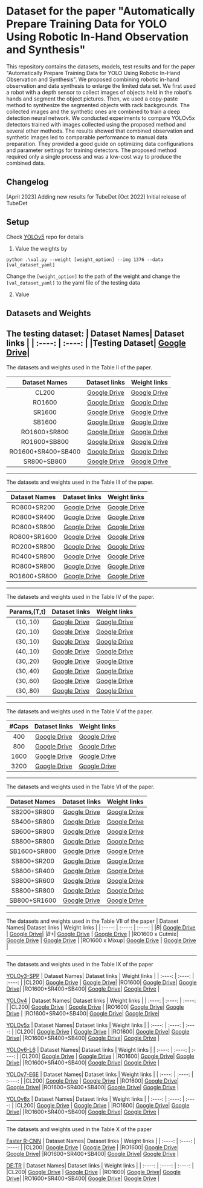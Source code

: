 # Dataset for the paper "Automatically Prepare Training Data for YOLO Using Robotic In-Hand Observation and Synthesis" 

This repository contains the datasets, models, test results and for the paper "Automatically Prepare Training Data for YOLO Using Robotic In-Hand Observation and Synthesis". We proposed combining robotic in-hand observation and data synthesis to enlarge the limited data set. We first used a robot with a depth sensor to collect images of objects held in the robot's hands and segment the object pictures. Then, we used a copy-paste method to synthesize the segmented objects with rack backgrounds. The collected images and the synthetic ones are combined to train a deep detection neural network. We conducted experiments to compare YOLOv5x detectors trained with images collected using the proposed method and several other methods. The results showed that combined observation and synthetic images led to comparable performance to manual data preparation. They provided a good guide on optimizing data configurations and parameter settings for training detectors. The proposed method required only a single process and was a low-cost way to produce the combined data.

## Changelog
[April 2023] Adding new results for TubeDet
[Oct 2022] Initial release of TubeDet
 
## Setup
Check [YOLOv5](https://github.com/ultralytics/yolov5) repo for details

1. Value the weights by 
```
python .\val.py --weight [weight_option] --img 1376 --data [val_dataset_yaml]
``` 
Change the `[weight_option]` to the path of the weight and change the `[val_dataset_yaml]` to the yaml file of the testing data

2. Value 

## Datasets and Weights

The testing dataset:
| Dataset Names| Dataset links |
| :----: | :----: | 
|Testing Dataset| [Google Drive](https://drive.google.com/file/d/1FVQVKF1bVyt6lNHOO-lNxjRlPzYg6EyE/view?usp=sharing)|
---

The datasets and weights used in the Table II of the paper.

| Dataset Names| Dataset links | Weight links |
| :----: | :----: | :----: |
|CL200| [Google Drive](https://drive.google.com/file/d/1o_GysrCxgZ4evxOy9U1NoqxmBXhzqCAx/view?usp=sharing) |[Google Drive](https://drive.google.com/file/d/1Jdg4l6_7SFoGY1qSYZxhF_w7LzRIPYUl/view?usp=sharing) | 
|RO1600| [Google Drive](https://drive.google.com/file/d/1bclJbhRXgGiRFjk2ZY1Ec_o33hQ__15v/view?usp=sharing)|[Google Drive](https://drive.google.com/file/d/1AG2f6lc4VtoxhoXVwDIqCRV-rSL8N4jA/view?usp=sharing) |
|SR1600| [Google Drive](https://drive.google.com/file/d/1daTh6-bJmTEB591Habbsmqf2PSqsj6AA/view?usp=sharing)|[Google Drive](https://drive.google.com/file/d/1HHdR2EPa3tlNSJkYzUfaZNNzlgxKqRw5/view?usp=sharing) |
|SB1600|[Google Drive](https://drive.google.com/file/d/1pajWljRSzOhiuK7AvrdopOI2BO10spk7/view?usp=sharing)| [Google Drive](https://drive.google.com/file/d/1KC80mR-iO4csqmUPfJtQ00MGWK4Jkc9q/view?usp=sharing)|
|RO1600+SR800| [Google Drive](https://drive.google.com/file/d/1WAXnm7OYBK1xFyrRDs8_icCvfAPB7cGQ/view?usp=sharing)|[Google Drive](https://drive.google.com/file/d/1KmowYCw21mH6TRPa2XQ4xH-_49FAYAmq/view?usp=sharing) |
|RO1600+SB800| [Google Drive](https://drive.google.com/file/d/1o8B8hQQQa5khTG_OIOa2XwTCoRBmp_IU/view?usp=sharing)| [Google Drive](https://drive.google.com/file/d/1Y9wuuzRPDFNiv4ODmnJa7cKlxFjtpe7W/view?usp=sharing)|
|RO1600+SR400+SB400| [Google Drive](https://drive.google.com/file/d/1bxhNHoKG7lIWf3eFaQavOztty-CgIAg6/view?usp=sharing)|[Google Drive](https://drive.google.com/file/d/1VxFnEsCQuVrzLfJOa3vzQNFr2TB87TuD/view?usp=sharing) |
|SR800+SB800| [Google Drive](https://drive.google.com/file/d/1b0EkzFMlH7smpIH_jaBBXfiAuspLCQxB/view?usp=sharing)| [Google Drive](https://drive.google.com/file/d/1_Tt9h6ojqrt9UtJ4K5IKLTcr4IuJq4DI/view?usp=sharing)| 

---

The datasets and weights used in the Table III of the paper.

| Dataset Names| Dataset links | Weight links |
| :----: | :----: | :----: |
|RO800+SR200| [Google Drive](https://drive.google.com/file/d/1wjTKqBQW6Qu0KEVwFSHBiGwiAlWSw9fA/view?usp=sharing)| [Google Drive](https://drive.google.com/file/d/1_41zMDlMU8C7c4XxmkV_SPlb0EnuJlZg/view?usp=sharing)|
|RO800+SR400| [Google Drive](https://drive.google.com/file/d/1s9LjDdTP4ZuoIK2evia3_woCg3JeMsDG/view?usp=sharing)|  [Google Drive](https://drive.google.com/file/d/1Cek4-YR9-3QvfzMKb1INpWeZEFD859pE/view?usp=sharing)|
|RO800+SR800| [Google Drive](https://drive.google.com/file/d/1jjNfqu9m48pkGQTy0s_VAxQzlHKrmNg-/view?usp=sharing)|  [Google Drive](https://drive.google.com/file/d/1Efr4MrvhL_sEMIB6LtlrZwp5bf8kbnOJ/view?usp=share_link)|
|RO800+SR1600| [Google Drive](https://drive.google.com/file/d/1_hTMEwx7mjRFNw1rKI41rE4s4Fv4VHwm/view?usp=sharing)| [Google Drive](https://drive.google.com/file/d/1cM7bdzI8dElrdC-Ov0Sr8ckeJlBgwwSM/view?usp=sharing)| 
|RO200+SR800| [Google Drive](https://drive.google.com/file/d/107dy_vu5Dbqx76SIBQziP_6Kr7MmOwnn/view?usp=sharing)|  [Google Drive](https://drive.google.com/file/d/1AEStqTVxsyXeYJYHPtyJ_hIJJgzEDoGV/view?usp=sharing)|
|RO400+SR800| [Google Drive](https://drive.google.com/file/d/1sSmkcVVtWgLu3y3haOWOBl4hKpkbMvqD/view?usp=sharing) |  [Google Drive](https://drive.google.com/file/d/1yAZJU1nRK_otMX77qW7zahFAAA6JH9g_/view?usp=sharing)|
|RO800+SR800| [Google Drive](https://drive.google.com/file/d/1jjNfqu9m48pkGQTy0s_VAxQzlHKrmNg-/view?usp=sharing)| [Google Drive](https://drive.google.com/file/d/1Efr4MrvhL_sEMIB6LtlrZwp5bf8kbnOJ/view?usp=share_link)|
|RO1600+SR800| [Google Drive](https://drive.google.com/file/d/1WAXnm7OYBK1xFyrRDs8_icCvfAPB7cGQ/view?usp=sharing)|[Google Drive](https://drive.google.com/file/d/1KmowYCw21mH6TRPa2XQ4xH-_49FAYAmq/view?usp=sharing) |

---

The datasets and weights used in the Table IV of the paper.

| Params,(T,t)| Dataset links | Weight links |
| :----: | :----: | :----: |
|(10,.10)| [Google Drive](https://drive.google.com/file/d/11qrU6qkvFCZ4vu9LEy158l1g-GiDZbhA/view?usp=sharing)| [Google Drive](https://drive.google.com/file/d/1o_Khfpxe0UEO4iSXoypnUImtIg7M5rTl/view?usp=sharing)|
|(20,.10)| [Google Drive](https://drive.google.com/file/d/149lGnaz2ePSJh2kbldaXQMGFyCv_2er0/view?usp=sharing)| [Google Drive](https://drive.google.com/file/d/1IAp68JWeKUjYOQCTHo348uWO5AlWKxEv/view?usp=sharing)|
|(30,.10)| [Google Drive](https://drive.google.com/file/d/1K2pnUW3obE8VaVGGYukWZmQiQZb-q-Le/view?usp=sharing)| [Google Drive](https://drive.google.com/file/d/1M7U7ry32nplNEoSmnSevDv_OF_nr_X2k/view?usp=sharing)|
|(40,.10)| [Google Drive](https://drive.google.com/file/d/14lru9jLKaaHkdJquJYvoKmQN-Wn8DzU8/view?usp=sharing)|  [Google Drive](https://drive.google.com/file/d/1j9EUaBhTZMnNUstfiO8JbY1JE4IERLjO/view?usp=sharing)|
|(30,.20)| [Google Drive](https://drive.google.com/file/d/1l-yKUKs1Hwz73W2YAPYex4xD2ttkrghm/view?usp=sharing)| [Google Drive](https://drive.google.com/file/d/1dLY7pBPKIUBBe4BkkUUHUAGYIXvO22NX/view?usp=sharing)|
|(30,.40)| [Google Drive](https://drive.google.com/file/d/1UWxS2PmXlTKw6KMpxM7in9263M49dGJc/view?usp=sharing)| [Google Drive](https://drive.google.com/file/d/1x8NJerGezxP__nInmlUjy7HLRT0D-C1M/view?usp=sharing)|
|(30,.60)| [Google Drive](https://drive.google.com/file/d/16-lLsoQaxdndZRKcX4KFo9CFm69OCvQ3/view?usp=sharing)| [Google Drive](https://drive.google.com/file/d/1aaPNMDYSYnvjsDWC3iB_uLZbZxtNvDdo/view?usp=sharing)|
|(30,.80)| [Google Drive](https://drive.google.com/file/d/106cPWysI56nv_C_3xDABxatPIGjv7AEW/view?usp=sharing)| [Google Drive](https://drive.google.com/file/d/1y44XvwGUkkSPir61OA8IRbx33hMoIvQE/view?usp=sharing)|

---

The datasets and weights used in the Table V of the paper.

| #Caps| Dataset links | Weight links |
| :----: | :----: | :----: |
|400| [Google Drive](https://drive.google.com/file/d/14qyNUPHDe6f7bT1EX5YOrp-vF4F6gMUr/view?usp=sharing)| [Google Drive](https://drive.google.com/file/d/17D99poCkElqfAiOd78Hb1hqtjYh38yIo/view?usp=sharing)|
|800| [Google Drive](https://drive.google.com/file/d/1HxOuIEaejJcEsfHXRZBBzEWlg7NeDQCI/view?usp=sharing)| [Google Drive](https://drive.google.com/file/d/1GsdH5d00ahdAIt78NJbOJLnbI-DT2B5_/view?usp=sharing)|
|1600| [Google Drive](https://drive.google.com/file/d/15NlkB5oG6gJUU6xSLCvDj5DepJqd_kMj/view?usp=sharing)| [Google Drive](https://drive.google.com/file/d/17dHaP3derQzJSi13BGYfdwwfqMQthvmX/view?usp=sharing)|
|3200| [Google Drive](https://drive.google.com/file/d/1b0EkzFMlH7smpIH_jaBBXfiAuspLCQxB/view?usp=sharing)| [Google Drive](https://drive.google.com/file/d/1_Tt9h6ojqrt9UtJ4K5IKLTcr4IuJq4DI/view?usp=sharing)| 
 
---

The datasets and weights used in the Table VI of the paper.

| Dataset Names| Dataset links | Weight links |
| :----: | :----: | :----: |
|SB200+SR800| [Google Drive](https://drive.google.com/file/d/1E5BUioUtqmev5qrIPXpp40BgE_lPOlTA/view?usp=sharing)| [Google Drive](https://drive.google.com/file/d/1og021q1ajWo6cFb4-0VcArNgOmlxaXaV/view?usp=sharing)|
|SB400+SR800| [Google Drive](https://drive.google.com/file/d/13seAmvoGqMM-_KNpYFtNQtbrDctcXeha/view?usp=sharing)| [Google Drive](https://drive.google.com/file/d/1PwLdCS5Vw0rHBUb9ozFzolyObuh0VDea/view?usp=sharing)|
|SB600+SR800| [Google Drive](https://drive.google.com/file/d/1vg3JWr4QzDVV8waiAllT8-G4prv7tD3L/view?usp=sharing)| [Google Drive](https://drive.google.com/file/d/1Zh6zCpn9ZZiuOhfZtDnHvp4oVNRVkT0r/view?usp=sharing) |
|SB800+SR800| [Google Drive](https://drive.google.com/file/d/1b0EkzFMlH7smpIH_jaBBXfiAuspLCQxB/view?usp=sharing)| [Google Drive](https://drive.google.com/file/d/1_Tt9h6ojqrt9UtJ4K5IKLTcr4IuJq4DI/view?usp=sharing)| 
|SB1600+SR800| [Google Drive](https://drive.google.com/file/d/1BeCMifrb4nj5WZO-kF-qFWGK_0dGTUry/view?usp=sharing)| [Google Drive](https://drive.google.com/file/d/1zhFkIADevgVDdvcVpJ6V_dJPjxUF3Bw-/view?usp=sharing)| 
|SB800+SR200| [Google Drive](https://drive.google.com/file/d/1OQyIEN3ylzVpGz--dFjv725McUl4i9Yt/view?usp=sharing)| [Google Drive](https://drive.google.com/file/d/10bHD70o6UPTuFihkYoMOW7EaDbqnlVps/view?usp=sharing)| 
|SB800+SR400| [Google Drive](https://drive.google.com/file/d/11zcDCVs-PgJ5P7fp11u5JdsSblo13R56/view?usp=sharing)| [Google Drive](https://drive.google.com/file/d/1wQsvuyjEhH6bVr-mu0hRpNAQL6p7-IwC/view?usp=sharing)|
|SB800+SR600|  [Google Drive](https://drive.google.com/file/d/1gktpxa6qpEniMsj8RardqlTBL1bqmucS/view?usp=sharing)| [Google Drive](https://drive.google.com/file/d/1C1_7Kq2An1MlO20-0HSOYxwdm_ueYaYV/view?usp=sharing)|
|SB800+SR800| [Google Drive](https://drive.google.com/file/d/1b0EkzFMlH7smpIH_jaBBXfiAuspLCQxB/view?usp=sharing)| [Google Drive](https://drive.google.com/file/d/1_Tt9h6ojqrt9UtJ4K5IKLTcr4IuJq4DI/view?usp=sharing)| 
|SB800+SR1600| [Google Drive](https://drive.google.com/file/d/1FdkHEZSGX9h7dibXWH4iNKudmWphyGaL/view?usp=sharing)| [Google Drive](https://drive.google.com/file/d/1cv1ZYWzfvknaBIKvxe_N31tMggcQ1LdV/view?usp=sharing)| 

---

The datasets and weights used in the Table VII of the paper
| Dataset Names| Dataset links | Weight links |
| :----: | :----: | :----: |
|_B_| [Google Drive](https://drive.google.com/file/d/1IVfL9btrUVT7l-it_NmLVApe5x9xwBnq/view?usp=share_link) | [Google Drive](https://drive.google.com/file/d/1Qcpq4GK5jwPa38lRYwq2CMx7sOWFO0_o/view?usp=share_link)| 
|_B+_| [Google Drive](https://drive.google.com/file/d/1gzD6utDQMZ9fpn6fEMA6337AxHqMgysa/view?usp=share_link) | [Google Drive](https://drive.google.com/file/d/1VXwuqlruCSmIcaBd6EGeqkWmb8nvuo0U/view?usp=share_link) |
|RO1600 x Cutmix| [Google Drive](https://drive.google.com/file/d/1bclJbhRXgGiRFjk2ZY1Ec_o33hQ__15v/view?usp=sharing) | [Google Drive](https://drive.google.com/file/d/1P3BNeANbitxfxF2K8ytYKtVmaGi69Lue/view?usp=share_link) |
|RO1600 x Mixup| [Google Drive](https://drive.google.com/file/d/1bclJbhRXgGiRFjk2ZY1Ec_o33hQ__15v/view?usp=sharing) | [Google Drive](https://drive.google.com/file/d/1iZ70D2DLbNuliMsm9UrQCpwxbg9_91aO/view?usp=share_link) |

---

The datasets and weights used in the Table IX of the paper

[YOLOv3-SPP](https://github.com/ultralytics/yolov3)
| Dataset Names| Dataset links | Weight links |
| :----: | :----: | :----: |
|CL200| [Google Drive](https://drive.google.com/file/d/1o_GysrCxgZ4evxOy9U1NoqxmBXhzqCAx/view?usp=sharing) | [Google Drive](https://drive.google.com/file/d/1SFim9iLrH0Li7dBvjFLXMVS25OUKaf5n/view?usp=share_link)| 
|RO1600| [Google Drive](https://drive.google.com/file/d/1bclJbhRXgGiRFjk2ZY1Ec_o33hQ__15v/view?usp=sharing)| [Google Drive](https://drive.google.com/file/d/1x-_7TixIa6AuGx2pCNDTDH8D_521NblG/view?usp=share_link)|
|RO1600+SR400+SB400| [Google Drive](https://drive.google.com/file/d/1bxhNHoKG7lIWf3eFaQavOztty-CgIAg6/view?usp=sharing)| [Google Drive](https://drive.google.com/file/d/1VPgfNdDfsI-tXKccKDqTAzWkXLeLxiJ7/view?usp=share_link) |

[YOLOv4](https://github.com/iscyy/yoloair)
| Dataset Names| Dataset links | Weight links |
| :----: | :----: | :----: |
|CL200| [Google Drive](https://drive.google.com/file/d/1o_GysrCxgZ4evxOy9U1NoqxmBXhzqCAx/view?usp=sharing) | [Google Drive](https://drive.google.com/file/d/1i7mjNLh5hNBumiP-Xs_iNV9IYdjZNRrX/view?usp=share_link) | 
|RO1600| [Google Drive](https://drive.google.com/file/d/1bclJbhRXgGiRFjk2ZY1Ec_o33hQ__15v/view?usp=sharing)| [Google Drive](https://drive.google.com/file/d/1HSTU_SMSbdx6wznTBuMb3czZxaQVS8mH/view?usp=share_link) |
|RO1600+SR400+SB400| [Google Drive](https://drive.google.com/file/d/1bxhNHoKG7lIWf3eFaQavOztty-CgIAg6/view?usp=sharing)| [Google Drive](https://drive.google.com/file/d/1hBfaOLa3ZsjiJClwTbM_RoWAIa6Ld3PS/view?usp=share_link)| 

[YOLOv5x](https://github.com/ultralytics/yolov5)
| Dataset Names| Dataset links | Weight links |
| :----: | :----: | :----: |
|CL200| [Google Drive](https://drive.google.com/file/d/1o_GysrCxgZ4evxOy9U1NoqxmBXhzqCAx/view?usp=sharing) | [Google Drive](https://drive.google.com/file/d/1PXOUkEupvSotQdzquLOKMKn2nylKEJmH/view?usp=share_link) | 
|RO1600| [Google Drive](https://drive.google.com/file/d/1bclJbhRXgGiRFjk2ZY1Ec_o33hQ__15v/view?usp=sharing)| [Google Drive](https://drive.google.com/file/d/1KzM7ynx9hJT01C8bfjxsI1M3pdpFiKQA/view?usp=share_link)|
|RO1600+SR400+SB400| [Google Drive](https://drive.google.com/file/d/1bxhNHoKG7lIWf3eFaQavOztty-CgIAg6/view?usp=sharing)| [Google Drive](https://drive.google.com/file/d/1LX-3IPybt-sqnVFVDK2ohO_pqK6pW-GM/view?usp=share_link) |

[YOLOv6-L6](https://github.com/meituan/YOLOv6)
| Dataset Names| Dataset links | Weight links |
| :----: | :----: | :----: |
|CL200| [Google Drive](https://drive.google.com/file/d/1o_GysrCxgZ4evxOy9U1NoqxmBXhzqCAx/view?usp=sharing) | [Google Drive](https://drive.google.com/file/d/12xDS2grmwaeytFwxRV7z7jZjizC67URd/view?usp=share_link) | 
|RO1600| [Google Drive](https://drive.google.com/file/d/1bclJbhRXgGiRFjk2ZY1Ec_o33hQ__15v/view?usp=sharing)| [Google Drive](https://drive.google.com/file/d/1nhwUFaQ3RdVO_CbTDD6wqfAeGEb9NlYE/view?usp=share_link)|
|RO1600+SR400+SB400| [Google Drive](https://drive.google.com/file/d/1bxhNHoKG7lIWf3eFaQavOztty-CgIAg6/view?usp=sharing)| [Google Drive](https://drive.google.com/file/d/1BeqE4IDS2vlwFuA3iiNz4pyYX1-50EpG/view?usp=share_link) |

[YOLOv7-E6E](https://github.com/WongKinYiu/yolov7)
| Dataset Names| Dataset links | Weight links |
| :----: | :----: | :----: |
|CL200| [Google Drive](https://drive.google.com/file/d/1o_GysrCxgZ4evxOy9U1NoqxmBXhzqCAx/view?usp=sharing) | [Google Drive](https://drive.google.com/file/d/1nCFep7nLNxl5r2cA-H3XARO_94EC0E7w/view?usp=share_link) | 
|RO1600| [Google Drive](https://drive.google.com/file/d/1bclJbhRXgGiRFjk2ZY1Ec_o33hQ__15v/view?usp=sharing)| [Google Drive](https://drive.google.com/file/d/1HiHaqzYZ6pNeX8ARFXLsyxrdjxakpX-t/view?usp=share_link)|
|RO1600+SR400+SB400| [Google Drive](https://drive.google.com/file/d/1bxhNHoKG7lIWf3eFaQavOztty-CgIAg6/view?usp=sharing)| [Google Drive](https://drive.google.com/file/d/1lIwKd98aTWIMrebmm4aelCsvtrdQtlHD/view?usp=share_link) |

[YOLOv8x](https://github.com/ultralytics/ultralytics)
| Dataset Names| Dataset links | Weight links |
| :----: | :----: | :----: |
|CL200| [Google Drive](https://drive.google.com/file/d/1o_GysrCxgZ4evxOy9U1NoqxmBXhzqCAx/view?usp=sharing) | [Google Drive](https://drive.google.com/file/d/19kJd9io6PqKSrSiz58HxSgt7iw7Rxub-/view?usp=share_link) | 
|RO1600| [Google Drive](https://drive.google.com/file/d/1bclJbhRXgGiRFjk2ZY1Ec_o33hQ__15v/view?usp=sharing)| [Google Drive](https://drive.google.com/file/d/1qGi8cJpuVEWfrZVu-AaH5ftwng1A8mdu/view?usp=share_link)|
|RO1600+SR400+SB400| [Google Drive](https://drive.google.com/file/d/1bxhNHoKG7lIWf3eFaQavOztty-CgIAg6/view?usp=sharing)| [Google Drive](https://drive.google.com/file/d/1zlh1_mYA_7jqwfI4PMv6usoUcY0QHJlz/view?usp=share_link) |


---

The datasets and weights used in the Table X of the paper

[Faster R-CNN](https://github.com/open-mmlab/mmdetection)
| Dataset Names| Dataset links | Weight links |
| :----: | :----: | :----: |
|CL200| [Google Drive](https://drive.google.com/file/d/1o_GysrCxgZ4evxOy9U1NoqxmBXhzqCAx/view?usp=sharing) | [Google Drive](https://drive.google.com/file/d/1Mr3dqU3KBEcrqoLCWImrlASQ0h4bytLr/view?usp=share_link) | 
|RO1600| [Google Drive](https://drive.google.com/file/d/1bclJbhRXgGiRFjk2ZY1Ec_o33hQ__15v/view?usp=sharing)| [Google Drive](https://drive.google.com/file/d/1Wh9qu3-rgIxXQM6cpxorrMhX0OfIVbsN/view?usp=share_link)|
|RO1600+SR400+SB400| [Google Drive](https://drive.google.com/file/d/1bxhNHoKG7lIWf3eFaQavOztty-CgIAg6/view?usp=sharing)| [Google Drive](https://drive.google.com/file/d/1-tGgYPqDDBh2H70Y3GQACpo7At4Gp1_S/view?usp=share_link) |

[DE:TR](https://github.com/facebookresearch/detr)
| Dataset Names| Dataset links | Weight links |
| :----: | :----: | :----: |
|CL200| [Google Drive](https://drive.google.com/file/d/1o_GysrCxgZ4evxOy9U1NoqxmBXhzqCAx/view?usp=sharing) | [Google Drive](https://drive.google.com/file/d/1dOytl-Uj6kW1J45TflCUUM6Gwdpp1ZV8/view?usp=share_link) | 
|RO1600| [Google Drive](https://drive.google.com/file/d/1bclJbhRXgGiRFjk2ZY1Ec_o33hQ__15v/view?usp=sharing)| [Google Drive](https://drive.google.com/file/d/1Gpa6JvOJOtAnWJ0HOQy-SCqbI4PIMiUq/view?usp=share_link)|
|RO1600+SR400+SB400| [Google Drive](https://drive.google.com/file/d/1bxhNHoKG7lIWf3eFaQavOztty-CgIAg6/view?usp=sharing)| [Google Drive](https://drive.google.com/file/d/1A1VseJU3m08z2HFLzbAfkki_TTOYUaXF/view?usp=share_link) |
